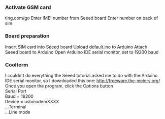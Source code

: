 ### Activate GSM card

ting.com/go
Enter IMEI number from Seeed board
Enter number on back of sim

### Board preparation

Insert SIM card into Seeed board
Upload default.ino to Arduino
Attach Seeed board to Arduino
Open Arduino IDE serial monitor, set to 19200 baud

### Coolterm

I couldn't do everything the Seeed tutorial asked me to do with the
Arduino IDE serial monitor, so I downloaded this one:
http://freeware.the-meiers.org/ 
Once you open the program, click the Options button  
Serial Port  
Baud = 19200  
Device = usbmodemXXXX  
...Terminal  
...Line mode 
